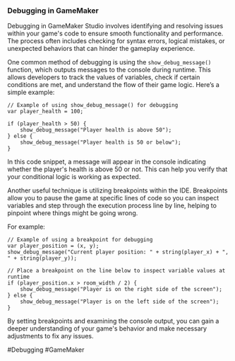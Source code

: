 ### Debugging in GameMaker

Debugging in GameMaker Studio involves identifying and resolving issues within your game's code to ensure smooth functionality and performance. The process often includes checking for syntax errors, logical mistakes, or unexpected behaviors that can hinder the gameplay experience.

One common method of debugging is using the `show_debug_message()` function, which outputs messages to the console during runtime. This allows developers to track the values of variables, check if certain conditions are met, and understand the flow of their game logic. Here’s a simple example:

```gml
// Example of using show_debug_message() for debugging
var player_health = 100;

if (player_health > 50) {
    show_debug_message("Player health is above 50");
} else {
    show_debug_message("Player health is 50 or below");
}
```

In this code snippet, a message will appear in the console indicating whether the player's health is above 50 or not. This can help you verify that your conditional logic is working as expected.

Another useful technique is utilizing breakpoints within the IDE. Breakpoints allow you to pause the game at specific lines of code so you can inspect variables and step through the execution process line by line, helping to pinpoint where things might be going wrong.

For example:

```gml
// Example of using a breakpoint for debugging
var player_position = (x, y);
show_debug_message("Current player position: " + string(player_x) + ", " + string(player_y));

// Place a breakpoint on the line below to inspect variable values at runtime
if (player_position.x > room_width / 2) {
    show_debug_message("Player is on the right side of the screen");
} else {
    show_debug_message("Player is on the left side of the screen");
}
```

By setting breakpoints and examining the console output, you can gain a deeper understanding of your game's behavior and make necessary adjustments to fix any issues.

#Debugging #GameMaker